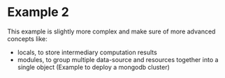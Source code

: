 # Example 2

This example is slightly more complex and make sure of more advanced concepts like:

- locals, to store intermediary computation results
- modules, to group multiple data-source and resources together into a single object (Example to deploy a mongodb cluster)
